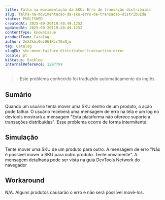 ```yaml
---
title: Falha na movimentação da SKU: Erro de transação distribuída
slug: falha-na-movimentacao-da-sku-erro-de-transacao-distribuida
status: PUBLISHED
createdAt: 2025-09-26T19:40:49.125Z
updatedAt: 2025-09-26T19:40:49.125Z
contentType: knownIssue
productTeam: Catalog
author: 2mXZkbi0oi061KicTExNjo
tag: Catalog
slugEN: sku-move-failure-distributed-transaction-error
locale: pt
kiStatus: Backlog
internalReference: 1297799
---
```


>ℹ️ Este problema conhecido foi traduzido automaticamente do inglês.

## Sumário


Quando um usuário tenta mover uma SKU dentro de um produto, a ação pode falhar. O usuário receberá uma mensagem de erro na tela e um log no devtools mostrará a mensagem "Esta plataforma não oferece suporte a transações distribuídas". Esse problema ocorre de forma intermitente.
## Simulação


Tente mover uma SKU de um produto para outro. A mensagem de erro "Não é possível mover a SKU para outro produto. Tente novamente". A mensagem detalhada pode ser vista na guia DevTools Network do navegador
## Workaround


N/A. Alguns produtos causarão o erro e não será possível movê-los.




